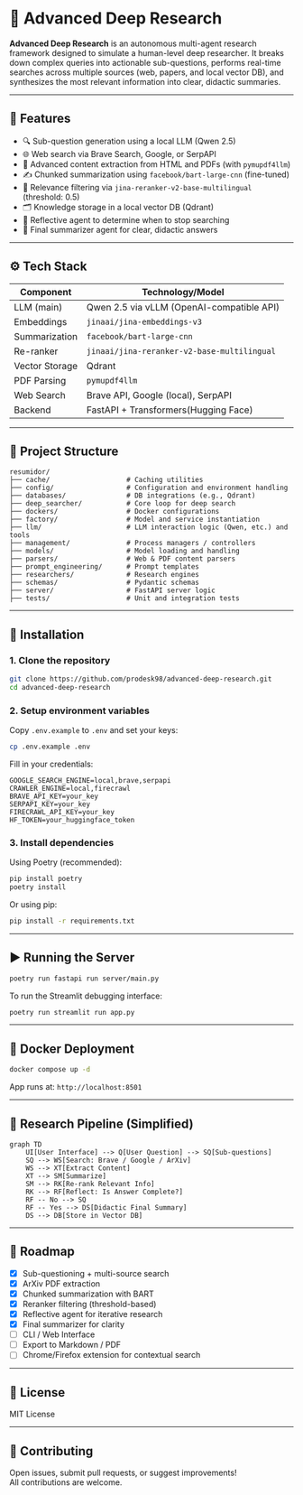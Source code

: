 # 🧠 Advanced Deep Research

**Advanced Deep Research** is an autonomous multi-agent research framework designed to simulate a human-level deep researcher. It breaks down complex queries into actionable sub-questions, performs real-time searches across multiple sources (web, papers, and local vector DB), and synthesizes the most relevant information into clear, didactic summaries.

---

## 🚀 Features

- 🔍 Sub-question generation using a local LLM (Qwen 2.5)
- 🌐 Web search via Brave Search, Google, or SerpAPI
- 📄 Advanced content extraction from HTML and PDFs (with `pymupdf4llm`)
- ✍️ Chunked summarization using `facebook/bart-large-cnn` (fine-tuned)
- 🎯 Relevance filtering via `jina-reranker-v2-base-multilingual` (threshold: 0.5)
- 🗂 Knowledge storage in a local vector DB (Qdrant)
- 🤖 Reflective agent to determine when to stop searching
- 📘 Final summarizer agent for clear, didactic answers

---

## ⚙️ Tech Stack

| Component            | Technology/Model                             |
|----------------------|----------------------------------------------|
| LLM (main)           | Qwen 2.5 via vLLM (OpenAI-compatible API)    |
| Embeddings           | `jinaai/jina-embeddings-v3`                  |
| Summarization        | `facebook/bart-large-cnn`                    |
| Re-ranker            | `jinaai/jina-reranker-v2-base-multilingual`  |
| Vector Storage       | Qdrant                                       |
| PDF Parsing          | `pymupdf4llm`                                |
| Web Search           | Brave API, Google (local), SerpAPI           |
| Backend              | FastAPI + Transformers(Hugging Face)         |

---

## 📂 Project Structure

```text
resumidor/
├── cache/                   # Caching utilities
├── config/                  # Configuration and environment handling
├── databases/               # DB integrations (e.g., Qdrant)
├── deep_searcher/           # Core loop for deep search
├── dockers/                 # Docker configurations
├── factory/                 # Model and service instantiation
├── llm/                     # LLM interaction logic (Qwen, etc.) and tools
├── management/              # Process managers / controllers
├── models/                  # Model loading and handling
├── parsers/                 # Web & PDF content parsers
├── prompt_engineering/      # Prompt templates
├── researchers/             # Research engines
├── schemas/                 # Pydantic schemas
├── server/                  # FastAPI server logic
├── tests/                   # Unit and integration tests
```

---

## 🧰 Installation

### 1. Clone the repository

```bash
git clone https://github.com/prodesk98/advanced-deep-research.git
cd advanced-deep-research
```

### 2. Setup environment variables

Copy `.env.example` to `.env` and set your keys:

```bash
cp .env.example .env
```

Fill in your credentials:
```
GOOGLE_SEARCH_ENGINE=local,brave,serpapi
CRAWLER_ENGINE=local,firecrawl
BRAVE_API_KEY=your_key
SERPAPI_KEY=your_key
FIRECRAWL_API_KEY=your_key
HF_TOKEN=your_huggingface_token
```

### 3. Install dependencies

Using Poetry (recommended):

```bash
pip install poetry
poetry install
```

Or using pip:

```bash
pip install -r requirements.txt
```

---

## ▶️ Running the Server

```bash
poetry run fastapi run server/main.py
```

To run the Streamlit debugging interface:

```bash
poetry run streamlit run app.py
```

---

## 🐳 Docker Deployment

```bash
docker compose up -d
```

App runs at: `http://localhost:8501`

---

## 🧠 Research Pipeline (Simplified)

```mermaid
graph TD
    UI[User Interface] --> Q[User Question] --> SQ[Sub-questions]
    SQ --> WS[Search: Brave / Google / ArXiv]
    WS --> XT[Extract Content]
    XT --> SM[Summarize]
    SM --> RK[Re-rank Relevant Info]
    RK --> RF[Reflect: Is Answer Complete?]
    RF -- No --> SQ
    RF -- Yes --> DS[Didactic Final Summary]
    DS --> DB[Store in Vector DB]
```

---

## 📌 Roadmap

- [x] Sub-questioning + multi-source search
- [x] ArXiv PDF extraction
- [x] Chunked summarization with BART
- [x] Reranker filtering (threshold-based)
- [x] Reflective agent for iterative research
- [x] Final summarizer for clarity
- [ ] CLI / Web Interface
- [ ] Export to Markdown / PDF
- [ ] Chrome/Firefox extension for contextual search

---

## 📜 License

MIT License

---

## 🤝 Contributing

Open issues, submit pull requests, or suggest improvements!  
All contributions are welcome.

